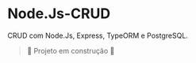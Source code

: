 # Node.Js-CRUD
CRUD com Node.Js, Express, TypeORM e PostgreSQL.

> :construction: Projeto em construção :construction:
